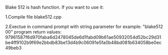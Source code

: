Blake 512 is hash function. 
If you want to use it:

1.Compile file blake512.cpp

2.Exectue in command prompt with string parameter for example: "blake512 00" program return values: 
97961587f6d970faba6d2478045de6d1fabd09b61ae50932054d52bc29d31be4ff9102b9f69e2bbdb83be13d4b9c06091e5fa0b48bd081b634058be0ec49beb3
